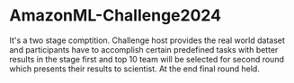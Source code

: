 # AmazonML-Challenge2024
It's a two stage comptition. Challenge host provides the real world dataset and participants have to accomplish certain predefined tasks with better results in the stage first and top 10 team will be selected for second round which presents their results to scientist. At the end final round held.
